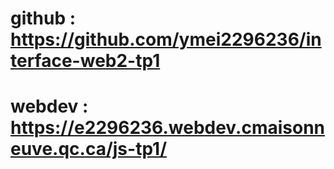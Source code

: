 # github : https://github.com/ymei2296236/interface-web2-tp1

# webdev : https://e2296236.webdev.cmaisonneuve.qc.ca/js-tp1/
